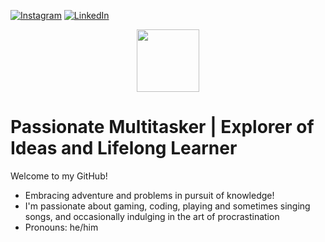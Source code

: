 <!-- Example for adding social media buttons -->
[![Instagram](https://github.com/shikhar1020jais1/Git-Social/blob/master/Icons/Instagram.png)](https://www.instagram.com/rayyaniyad)
[![LinkedIn](https://github.com/shikhar1020jais1/Git-Social/blob/master/Icons/LinkedIn.png)](https://www.linkedin.com/in/IyadAhmed)

<div align="center">
  <img src="https://media.giphy.com/media/M9gbBd9nbDrOTu1Mqx/giphy.gif" width="100"/>
</div>

# Passionate Multitasker | Explorer of Ideas and Lifelong Learner

Welcome to my GitHub!

- Embracing adventure and problems in pursuit of knowledge!
- I'm passionate about gaming, coding, playing and sometimes singing songs, and occasionally indulging in the art of procrastination
- Pronouns: he/him

